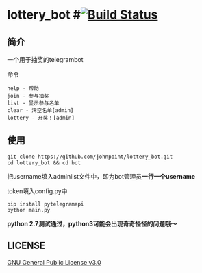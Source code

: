 # lottery_bot #[![Build Status](https://travis-ci.org/johnpoint/lottery_bot.svg?branch=master)](https://travis-ci.org/johnpoint/lottery_bot)

## 简介 ##

一个用于抽奖的telegrambot

命令

```
help - 帮助
join - 参与抽奖
list - 显示参与名单
clear - 清空名单[admin]
lottery - 开奖！[admin]
```

## 使用 ##

```
git clone https://github.com/johnpoint/lottery_bot.git
cd lottery_bot && cd bot
```

把username填入adminlist文件中，即为bot管理员**一行一个username**

token填入config.py中

```
pip install pytelegramapi
python main.py
```

**python 2.7测试通过，python3可能会出现奇奇怪怪的问题哦～**

## LICENSE ##

[GNU General Public License v3.0](https://github.com/johnpoint/lottery_bot/blob/master/LICENSE)
